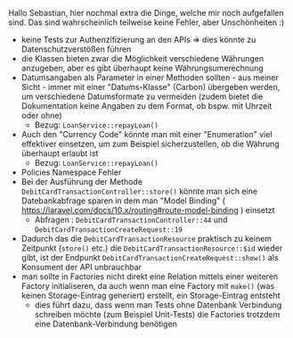 Hallo Sebastian,
hier nochmal extra die Dinge, welche mir noch aufgefallen sind. 
Das sind wahrscheinlich teilweise keine Fehler, aber Unschönheiten :)

- keine Tests zur Authenzifizierung an den APIs => dies könnte zu Datenschutzverstößen führen
- die Klassen bieten zwar die Möglichkeit verschiedene Währungen anzugeben, aber es gibt überhaupt keine Währungsumerechnung
- Datumsangaben als Parameter in einer Methoden sollten - aus meiner Sicht - immer mit einer "Datums-Klasse" (Carbon) übergeben werden, um verschiedene Datumsformate zu vermeiden (zudem bietet die Dokumentation keine Angaben zu dem Format, ob bspw. mit Uhrzeit oder ohne)
  - Bezug: `LoanService::repayLoan()`
- Auch den "Currency Code" könnte man mit einer "Enumeration" viel effektiver einsetzen, um zum Beispiel sicherzustellen, ob die Währung überhaupt erlaubt ist
  - Bezug: `LoanService::repayLoan()`
- Policies Namespace Fehler
- Bei der Ausführung der Methode `DebitCardTransactionController::store()` könnte man sich eine Datebankabfrage sparen in dem man "Model Binding" ( https://laravel.com/docs/10.x/routing#route-model-binding ) einsetzt
  - Abfragen : `DebitCardTransactionController::44` und `DebitCardTransactionCreateRequest::19`
- Dadurch das die `DebitCardTransactionResource` praktisch zu keinem Zeitpunkt (`store()` etc.) die `DebitCardTransactionResource::$id` wieder gibt, ist der Endpunkt `DebitCardTransactionCreateRequest::show()` als Konsument der API unbrauchbar
- man sollte in Factories nicht direkt eine Relation mittels einer weiteren Factory initialiseren, da auch wenn man eine Factory mit `make()` (was keinen Storage-Eintrag generiert) erstellt, ein Storage-Eintrag entsteht
  - dies führt dazu, dass wenn man Tests ohne Datenbank Verbindung schreiben möchte (zum Beispiel Unit-Tests) die Factories trotzdem eine Datenbank-Verbindung benötigen
